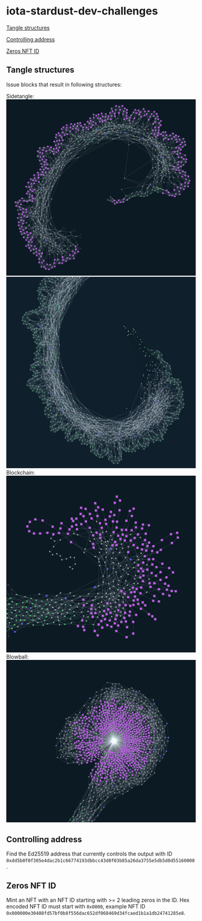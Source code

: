 # iota-stardust-dev-challenges

[Tangle structures](#tangle-structures)

[Controlling address](#controlling-address)

[Zeros NFT ID](#zeros-nft-id)

## Tangle structures
Issue blocks that result in following structures:

Sidetangle:
![sidetangle](./sidetangle.png)
![sidetangle2](./sidetangle2.png)
Blockchain:
![blockchain](./blockchain.png)
Blowball:
![blowball](./blowball.png)

## Controlling address

Find the Ed25519 address that currently controls the output with ID `0xdd5b0f0f305e4dac2b1c66774193dbbcc43d0f03b85a26da3755e5db5d0d55160000`.

## Zeros NFT ID

Mint an NFT with an NFT ID starting with >= 2 leading zeros in the ID.
Hex encoded NFT ID must start with `0x0000`, example NFT ID `0x000000e30408fd57bf0b8f556dac652df068469d34fcaed1b1a1db24741285e8`.
